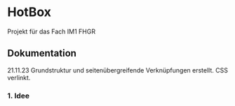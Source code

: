 # HotBox
 Projekt für das Fach IM1 FHGR

## Dokumentation

21.11.23
Grundstruktur und seitenübergreifende Verknüpfungen erstellt. CSS verlinkt.

### 1. Idee
